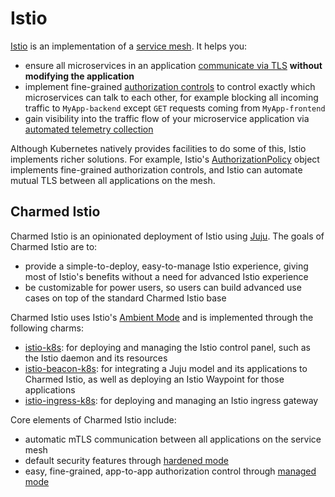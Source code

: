 # Istio

[Istio](https://istio.io) is an implementation of a [service mesh](./service-mesh.md).  It helps you:

* ensure all microservices in an application [communicate via TLS](https://istio.io/latest/docs/concepts/security/#mutual-tls-authentication) **without modifying the application**
* implement fine-grained [authorization controls](https://istio.io/latest/docs/concepts/security/#mutual-tls-authentication) to control exactly which microservices can talk to each other, for example blocking all incoming traffic to `MyApp-backend` except `GET` requests coming from `MyApp-frontend`
* gain visibility into the traffic flow of your microservice application via [automated telemetry collection](https://istio.io/latest/docs/concepts/observability/)

Although Kubernetes natively provides facilities to do some of this, Istio implements richer solutions.  For example, Istio's [AuthorizationPolicy](https://istio.io/latest/docs/reference/config/security/authorization-policy/) object implements fine-grained authorization controls, and Istio can automate mutual TLS between all applications on the mesh.

## Charmed Istio

Charmed Istio is an opinionated deployment of Istio using [Juju](http://juju.is/).  The goals of Charmed Istio are to:

* provide a simple-to-deploy, easy-to-manage Istio experience, giving most of Istio's benefits without a need for advanced Istio experience
* be customizable for power users, so users can build advanced use cases on top of the standard Charmed Istio base

Charmed Istio uses Istio's [Ambient Mode](https://istio.io/latest/docs/ambient/overview/) and is implemented through the following charms:

* [istio-k8s](https://charmhub.io/istio-k8s): for deploying and managing the Istio control panel, such as the Istio daemon and its resources
* [istio-beacon-k8s](https://charmhub.io/istio-beacon-k8s/): for integrating a Juju model and its applications to Charmed Istio, as well as deploying an Istio Waypoint for those applications
* [istio-ingress-k8s](https://charmhub.io/istio-ingress-k8s): for deploying and managing an Istio ingress gateway

Core elements of Charmed Istio include:

* automatic mTLS communication between all applications on the service mesh
* default security features through [hardened mode](./hardened-mode.md)
* easy, fine-grained, app-to-app authorization control through [managed mode](./managed-mode.md)
